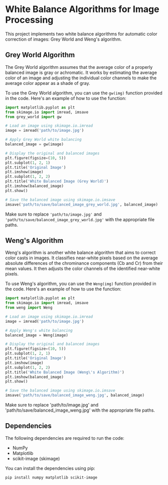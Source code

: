 # White Balance Algorithms for Image Processing

This project implements two white balance algorithms for automatic color correction of images: Grey World and Weng's algorithm.

## Grey World Algorithm

The Grey World algorithm assumes that the average color of a properly balanced image is gray or achromatic. It works by estimating the average color of an image and adjusting the individual color channels to make the average color appear as a shade of gray.

To use the Grey World algorithm, you can use the `gw(img)` function provided in the code. Here's an example of how to use the function:

```python
import matplotlib.pyplot as plt
from skimage.io import imread, imsave
from grey_world import gw

# Load an image using skimage.io.imread
image = imread('path/to/image.jpg')

# Apply Grey World white balancing
balanced_image = gw(image)

# Display the original and balanced images
plt.figure(figsize=(10, 5))
plt.subplot(1, 2, 1)
plt.title('Original Image')
plt.imshow(image)
plt.subplot(1, 2, 2)
plt.title('White Balanced Image (Grey World)')
plt.imshow(balanced_image)
plt.show()

# Save the balanced image using skimage.io.imsave
imsave('path/to/save/balanced_image_grey_world.jpg', balanced_image)
```

Make sure to replace `'path/to/image.jpg'` and `'path/to/save/balanced_image_grey_world.jpg'` with the appropriate file paths.

## Weng's Algorithm

Weng's algorithm is another white balance algorithm that aims to correct color casts in images. It classifies near-white pixels based on the average absolute differences of the chrominance components (Cb and Cr) from their mean values. It then adjusts the color channels of the identified near-white pixels.

To use Weng's algorithm, you can use the `Weng(img)` function provided in the code. Here's an example of how to use the function:

```python
import matplotlib.pyplot as plt
from skimage.io import imread, imsave
from weng import Weng

# Load an image using skimage.io.imread
image = imread('path/to/image.jpg')

# Apply Weng's white balancing
balanced_image = Weng(image)

# Display the original and balanced images
plt.figure(figsize=(10, 5))
plt.subplot(1, 2, 1)
plt.title('Original Image')
plt.imshow(image)
plt.subplot(1, 2, 2)
plt.title('White Balanced Image (Weng\'s Algorithm)')
plt.imshow(balanced_image)
plt.show()

# Save the balanced image using skimage.io.imsave
imsave('path/to/save/balanced_image_weng.jpg', balanced_image)
```

Make sure to replace 'path/to/image.jpg' and 'path/to/save/balanced_image_weng.jpg' with the appropriate file paths.

## Dependencies

The following dependencies are required to run the code:

- NumPy
- Matplotlib
- scikit-image (skimage)

You can install the dependencies using pip:

```bash
pip install numpy matplotlib scikit-image
```
